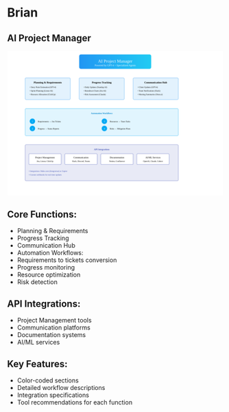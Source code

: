 # Brian
## AI Project Manager
![brian-ai-pm.svg](brian-ai-pm.svg)

## Core Functions:
* Planning & Requirements
* Progress Tracking
* Communication Hub
* Automation Workflows:
* Requirements to tickets conversion
* Progress monitoring
* Resource optimization
* Risk detection
## API Integrations:
* Project Management tools
* Communication platforms
* Documentation systems
* AI/ML services
## Key Features:

* Color-coded sections
* Detailed workflow descriptions
* Integration specifications
* Tool recommendations for each function